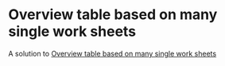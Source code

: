 # Overview table based on many single work sheets

A solution to [Overview table based on many single work sheets](https://www.reddit.com/r/excel/comments/by99is/overview_table_based_on_many_single_work_sheets/)

